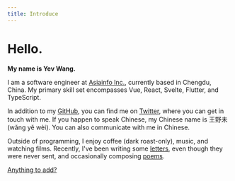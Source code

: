 ```yaml
---
title: Introduce
---
```


# Hello.

**My name is Yev Wang.**

I am a software engineer at [Asiainfo Inc.](https://asiainfo.com), currently based in Chengdu, China. My primary skill set encompasses Vue, React, Svelte, Flutter, and TypeScript.

In addition to my [GitHub](https://github.com/wangyewei), you can find me on [Twitter](https://twitter.com/yev_wang), where you can get in touch with me. If you happen to speak Chinese, my Chinese name is 王野未 (wǎng yě wèi). You can also communicate with me in Chinese.

Outside of programming, I enjoy coffee (dark roast-only), music, and watching films. Recently, I've been writing some [letters](#), even though they were never sent, and occasionally composing [poems](#).

[Anything to add?](#)
